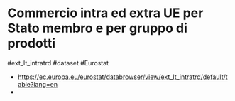 # Commercio intra ed extra UE per Stato membro e per gruppo di prodotti

#ext_lt_intratrd #dataset #Eurostat 

- https://ec.europa.eu/eurostat/databrowser/view/ext_lt_intratrd/default/table?lang=en
- 